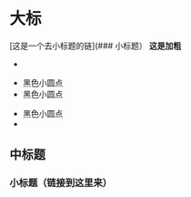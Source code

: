# 大标
[这是一个去小标题的链](### 小标题）
  **这是加粗**
  
  *
- 黑色小圆点
- 黑色小圆点


* 黑色小圆点
* 


## 中标题



   ### 小标题（链接到这里来）
